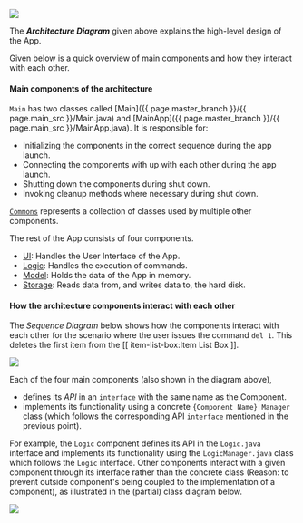 <!--markdownlint-disable-file first-line-h1 -->
![](images/ArchitectureDiagram.png)

The **_Architecture Diagram_** given above explains the high-level design of the App.

Given below is a quick overview of main components and how they interact with each other.

#### Main components of the architecture

`Main` has two classes called [Main]({{ page.master_branch }}/{{ page.main_src }}/Main.java) and [MainApp]({{ page.master_branch }}/{{ page.main_src }}/MainApp.java). It is responsible for:

* Initializing the components in the correct sequence during the app launch.
* Connecting the components with up with each other during the app launch.
* Shutting down the components during shut down.
* Invoking cleanup methods where necessary during shut down.

[`Commons`](#common-classes) represents a collection of classes used by multiple other components.

The rest of the App consists of four components.

* [UI](#ui-component): Handles the User Interface of the App.
* [Logic](#logic-component): Handles the execution of commands.
* [Model](#model-component): Holds the data of the App in memory.
* [Storage](#storage-component): Reads data from, and writes data to, the hard disk.

#### How the architecture components interact with each other

The _Sequence Diagram_ below shows how the components interact with each other for the scenario where the user issues the command `del 1`. This deletes the first item from the [[ item-list-box:Item List Box ]].

![](images/ArchitectureSequenceDiagram.png)

Each of the four main components (also shown in the diagram above),

* defines its _API_ in an `interface` with the same name as the Component.
* implements its functionality using a concrete `{Component Name} Manager` class (which follows the corresponding API `interface` mentioned in the previous point).

For example, the `Logic` component defines its API in the `Logic.java` interface and implements its functionality using the `LogicManager.java` class which follows the `Logic` interface. Other components interact with a given component through its interface rather than the concrete class (Reason: to prevent outside component's being coupled to the implementation of a component), as illustrated in the (partial) class diagram below.

![](images/ComponentManagers.png)
